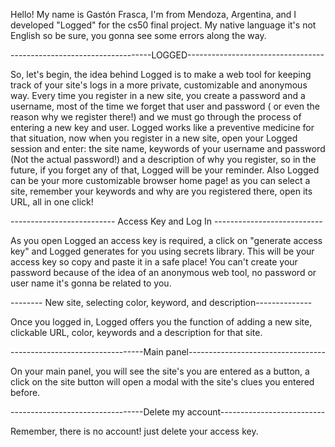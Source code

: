 Hello! My name is Gastón Frasca, I'm from Mendoza, Argentina, and I developed "Logged" for the cs50 final project. 
My native language it's not English so be sure, you gonna see some errors along the way.

-----------------------------------LOGGED----------------------------------

 So, let's begin, the idea behind Logged is to make a web tool for keeping track of your site's logs in a more private, customizable and anonymous way. 
 Every time you register in a new site, you create a password and a username, most of the time we forget that user and password ( or even the reason why we register there!) and we must go through the process of entering a new key and user. 
Logged works like a preventive medicine for that situation, now when you register in a new site, open your Logged session and enter: the site name, keywords of your username and password (Not the actual password!) and a description of why you register, so in the future, if you forget any of that, Logged will be your reminder. 
Also Logged can be your more customizable browser home page! as you can select a site, remember your keywords and why are you registered there, open its URL, all in one click!

-------------------------- Access Key and Log In ---------------------------

 As you open Logged an access key is required,  a click on "generate access key"  and Logged generates for you using secrets library. 
 This will be your access key so copy and paste it in a safe place! You can't create your password because of the idea of an anonymous web tool, no password or user name it's gonna be related to you. 

-------- New site, selecting color, keyword, and description--------------

Once you logged in, Logged offers you the function of adding a new site, clickable URL, color, keywords and a description for that site.

---------------------------------Main panel----------------------------------

On your main panel, you will see the site's you are entered as a button, a click on the site button will open a modal with the site's clues you entered before.

---------------------------------Delete my account--------------------------

Remember,  there is no account! just delete your access key.
